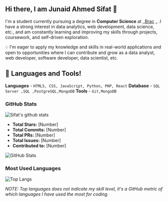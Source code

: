 ## Hi there, I am Junaid Ahmed Sifat 👋

I'm a student currently pursuing a degree in **Computer Science** at _[Brac](https://www.bracu.ac.bd/) _ .I have a strong interest in data analytics, web development, data science, etc., and am constantly learning and improving my skills through projects, coursework, and self-driven exploration.

💡 I'm eager to apply my knowledge and skills in real-world applications and open to opportunities where I can contribute and grow as a data analyst, web developer, software developer, data scientist, etc.

## 🔧 Languages and Tools!
  **Languages** - `HTML5, CSS, JavaScript, Python, PHP, React`
  **Database** - `SQL Server ,SQL ,PostgreSQL,MongoDB`
  **Tools** - `Git,MongoDB` 


### GitHub Stats

<img src="https://github-readme-stats.anuraghazra1.vercel.app/api?username=Junaid-Ahmed-Sifat&show_icons=true&include_all_commits=true&theme=omni&count_private=true)" alt="Sifat's github stats" />


- **Total Stars:** [Number]
- **Total Commits:** [Number]
- **Total PRs:** [Number]
- **Total Issues:** [Number]
- **Contributed to:** [Number]

![GitHub Stats](https://github-readme-stats.vercel.app/api?username=[your-username]&show_icons=true&theme=radical)

### Most Used Languages

![Top Langs](https://github-readme-stats.vercel.app/api/top-langs/?username=[your-username]&layout=compact&theme=radical)

*NOTE: Top languages does not indicate my skill level, it's a GitHub metric of which languages I have used the most for coding.*
